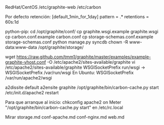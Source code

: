 RedHat/CentOS
/etc/graphite-web
/etc/carbon

Por defecto retención:
[default_1min_for_1day]
pattern = .*
retentions = 60s:1d





python-pip:
cd /opt/graphite/conf/
cp graphite.wsgi.example graphite.wsgi
cp carbon.conf.example carbon.conf
cp storage-schemas.conf.example storage-schemas.conf
python manage.py syncdb
chown -R www-data:www-data /opt/graphite/storage/

wget https://raw.github.com/tmm1/graphite/master/examples/example-graphite-vhost.conf -O /etc/apache2/sites-available/graphite
vi /etc/apache2/sites-available/graphite
	WSGISocketPrefix run/wsgi ->  WSGISocketPrefix /var/run/wsgi
En Ubuntu:
	WSGISocketPrefix /var/run/apache2/wsgi

a2dissite default
a2ensite graphite
/opt/graphite/bin/carbon-cache.py start
/etc/init.d/apache2 restart

Para que arranque al inicio:
chkconfig apache2 on
Meter "/opt/graphite/bin/carbon-cache.py start" en /etc/rc.local




Mirar
storage.md
conf-apache.md
conf-nginx.md
web.md
